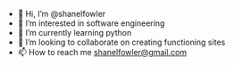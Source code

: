 - 👋 Hi, I’m @shanelfowler
- 👀 I’m interested in software engineering
- 🌱 I’m currently learning python
- 💞️ I’m looking to collaborate on creating functioning sites
- 📫 How to reach me shanelfowler@gmail.com

<!---
shanelfowler/shanelfowler is a ✨ special ✨ repository because its `README.md` (this file) appears on your GitHub profile.
You can click the Preview link to take a look at your changes.
--->
